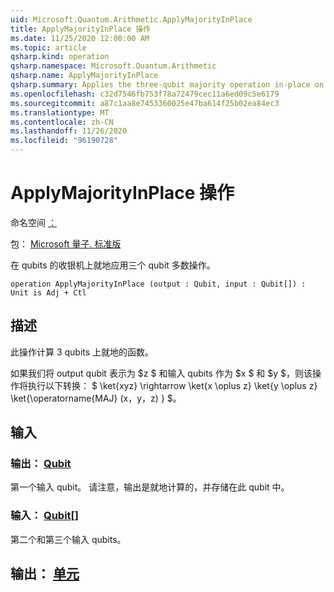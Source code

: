 ```yaml
---
uid: Microsoft.Quantum.Arithmetic.ApplyMajorityInPlace
title: ApplyMajorityInPlace 操作
ms.date: 11/25/2020 12:00:00 AM
ms.topic: article
qsharp.kind: operation
qsharp.namespace: Microsoft.Quantum.Arithmetic
qsharp.name: ApplyMajorityInPlace
qsharp.summary: Applies the three-qubit majority operation in-place on a register of qubits.
ms.openlocfilehash: c32d7546fb753f78a72479cec11a6ed09c5e6179
ms.sourcegitcommit: a87c1aa8e7453360025e47ba614f25b02ea84ec3
ms.translationtype: MT
ms.contentlocale: zh-CN
ms.lasthandoff: 11/26/2020
ms.locfileid: "96190728"
---
```

# <a name="applymajorityinplace-operation"></a>ApplyMajorityInPlace 操作

命名空间 [：](xref:Microsoft.Quantum.Arithmetic)

包： [Microsoft 量子. 标准版](https://nuget.org/packages/Microsoft.Quantum.Standard)


在 qubits 的收银机上就地应用三个 qubit 多数操作。

```qsharp
operation ApplyMajorityInPlace (output : Qubit, input : Qubit[]) : Unit is Adj + Ctl
```


## <a name="description"></a>描述

此操作计算 3 qubits 上就地的函数。

如果我们将 output qubit 表示为 $z $ 和输入 qubits 作为 $x $ 和 $y $，则该操作将执行以下转换： $ \ket{xyz} \rightarrow \ket{x \oplus z} \ket{y \oplus z} \ket{\operatorname{MAJ} (x，y，z) } $。

## <a name="input"></a>输入

### <a name="output--qubit"></a>输出： [Qubit](xref:microsoft.quantum.lang-ref.qubit)

第一个输入 qubit。 请注意，输出是就地计算的，并存储在此 qubit 中。


### <a name="input--qubit"></a>输入： [Qubit](xref:microsoft.quantum.lang-ref.qubit)[]

第二个和第三个输入 qubits。



## <a name="output--unit"></a>输出： [单元](xref:microsoft.quantum.lang-ref.unit)


